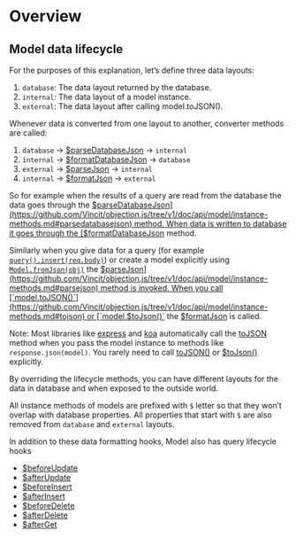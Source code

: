 # Overview

## Model data lifecycle

For the purposes of this explanation, let’s define three data layouts:

1. `database`: The data layout returned by the database.
2. `internal`: The data layout of a model instance.
3. `external`: The data layout after calling model.toJSON().

Whenever data is converted from one layout to another, converter methods are called:

1. `database` -> [$parseDatabaseJson](https://github.com/Vincit/objection.js/tree/v1/doc/api/model/instance-methods.md#parsedatabasejson) -> `internal`
2. `internal` -> [$formatDatabaseJson](https://github.com/Vincit/objection.js/tree/v1/doc/api/model/instance-methods.md#formatdatabasejson) -> `database`
3. `external` -> [$parseJson](https://github.com/Vincit/objection.js/tree/v1/doc/api/model/instance-methods.md#parsejson) -> `internal`
4. `internal` -> [$formatJson](https://github.com/Vincit/objection.js/tree/v1/doc/api/model/instance-methods.md#formatjson) -> `external`

So for example when the results of a query are read from the database the data goes through the [$parseDatabaseJson](https://github.com/Vincit/objection.js/tree/v1/doc/api/model/instance-methods.md#parsedatabasejson) method. When data is written to database it goes through the [$formatDatabaseJson](https://github.com/Vincit/objection.js/tree/v1/doc/api/model/instance-methods.md#formatdatabasejson) method.

Similarly when you give data for a query (for example [`query().insert(req.body)`](https://github.com/Vincit/objection.js/tree/v1/doc/api/query-builder/mutate-methods.md#insert)) or create a model explicitly using [`Model.fromJson(obj)`](https://github.com/Vincit/objection.js/tree/v1/doc/api/model/static-methods.md#static-fromjson) the [$parseJson](https://github.com/Vincit/objection.js/tree/v1/doc/api/model/instance-methods.md#parsejson) method is invoked. When you call [`model.toJSON()`](https://github.com/Vincit/objection.js/tree/v1/doc/api/model/instance-methods.md#tojson) or [`model.$toJson()`](https://github.com/Vincit/objection.js/tree/v1/doc/api/model/instance-methods.md#tojson) the [$formatJson](https://github.com/Vincit/objection.js/tree/v1/doc/api/model/instance-methods.md#formatjson) is called.

Note: Most libraries like [express](http://expressjs.com/en/index.html) and [koa](https://koajs.com/) automatically call the [toJSON](https://github.com/Vincit/objection.js/tree/v1/doc/api/model/instance-methods.md#tojson) method when you pass the model instance to methods like `response.json(model)`. You rarely need to call [toJSON()](https://github.com/Vincit/objection.js/tree/v1/doc/api/model/instance-methods.md#tojson) or [$toJson()](https://github.com/Vincit/objection.js/tree/v1/doc/api/model/instance-methods.md#tojson) explicitly.

By overriding the lifecycle methods, you can have different layouts for the data in database and when exposed to the outside world.

All instance methods of models are prefixed with `$` letter so that they won’t overlap with database properties. All properties that start with `$` are also removed from `database` and `external` layouts.

In addition to these data formatting hooks, Model also has query lifecycle hooks

* [$beforeUpdate](https://github.com/Vincit/objection.js/tree/v1/doc/api/model/instance-methods.md#beforeupdate)
* [$afterUpdate](https://github.com/Vincit/objection.js/tree/v1/doc/api/model/instance-methods.md#afterupdate)
* [$beforeInsert](https://github.com/Vincit/objection.js/tree/v1/doc/api/model/instance-methods.md#beforeinsert)
* [$afterInsert](https://github.com/Vincit/objection.js/tree/v1/doc/api/model/instance-methods.md#afterinsert)
* [$beforeDelete](https://github.com/Vincit/objection.js/tree/v1/doc/api/model/instance-methods.md#beforedelete)
* [$afterDelete](https://github.com/Vincit/objection.js/tree/v1/doc/api/model/instance-methods.md#afterdelete)
* [$afterGet](https://github.com/Vincit/objection.js/tree/v1/doc/api/model/instance-methods.md#afterget)
